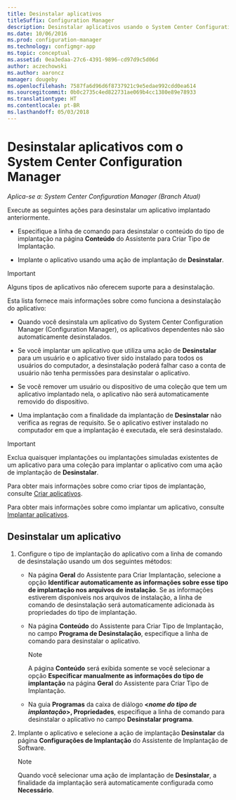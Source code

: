 ```yaml
---
title: Desinstalar aplicativos
titleSuffix: Configuration Manager
description: Desinstalar aplicativos usando o System Center Configuration Manager
ms.date: 10/06/2016
ms.prod: configuration-manager
ms.technology: configmgr-app
ms.topic: conceptual
ms.assetid: 0ea3edaa-27c6-4391-9896-cd97d9c5d06d
author: aczechowski
ms.author: aaroncz
manager: dougeby
ms.openlocfilehash: 7587fa6d96d6f8737921c9e5edae992cdd0ea614
ms.sourcegitcommit: 0b0c2735c4ed822731ae069b4cc1380e89e78933
ms.translationtype: HT
ms.contentlocale: pt-BR
ms.lasthandoff: 05/03/2018
---
```

# <a name="uninstall-applications-with-system-center-configuration-manager"></a>Desinstalar aplicativos com o System Center Configuration Manager

*Aplica-se a: System Center Configuration Manager (Branch Atual)*


Execute as seguintes ações para desinstalar um aplicativo implantado anteriormente.

-   Especifique a linha de comando para desinstalar o conteúdo do tipo de implantação na página **Conteúdo** do Assistente para Criar Tipo de Implantação.  

-   Implante o aplicativo usando uma ação de implantação de **Desinstalar**.  

> [!IMPORTANT]  
> Alguns tipos de aplicativos não oferecem suporte para a desinstalação.  

 Esta lista fornece mais informações sobre como funciona a desinstalação do aplicativo:  

-   Quando você desinstala um aplicativo do System Center Configuration Manager (Configuration Manager), os aplicativos dependentes não são automaticamente desinstalados.  

-   Se você implantar um aplicativo que utiliza uma ação de **Desinstalar** para um usuário e o aplicativo tiver sido instalado para todos os usuários do computador, a desinstalação poderá falhar caso a conta de usuário não tenha permissões para desinstalar o aplicativo.  

-   Se você remover um usuário ou dispositivo de uma coleção que tem um aplicativo implantado nela, o aplicativo não será automaticamente removido do dispositivo.  

-   Uma implantação com a finalidade da implantação de **Desinstalar** não verifica as regras de requisito. Se o aplicativo estiver instalado no computador em que a implantação é executada, ele será desinstalado.  

> [!IMPORTANT]  
> Exclua quaisquer implantações ou implantações simuladas existentes de um aplicativo para uma coleção para implantar o aplicativo com uma ação de implantação de **Desinstalar**.  

 Para obter mais informações sobre como criar tipos de implantação, consulte [Criar aplicativos](../../apps/deploy-use/create-applications.md).  

 Para obter mais informações sobre como implantar um aplicativo, consulte [Implantar aplicativos](../../apps/deploy-use/deploy-applications.md).  

## <a name="uninstall-an-application"></a>Desinstalar um aplicativo  

1.  Configure o tipo de implantação do aplicativo com a linha de comando de desinstalação usando um dos seguintes métodos:  

    -   Na página **Geral** do Assistente para Criar Implantação, selecione a opção **Identificar automaticamente as informações sobre esse tipo de implantação nos arquivos de instalação**. Se as informações estiverem disponíveis nos arquivos de instalação, a linha de comando de desinstalação será automaticamente adicionada às propriedades do tipo de implantação.  

    -   Na página **Conteúdo** do Assistente para Criar Tipo de Implantação, no campo **Programa de Desinstalação**, especifique a linha de comando para desinstalar o aplicativo.  

        > [!NOTE]  
        >  A página **Conteúdo** será exibida somente se você selecionar a opção **Especificar manualmente as informações do tipo de implantação** na página **Geral** do Assistente para Criar Tipo de Implantação.  

    -   Na guia **Programas** da caixa de diálogo **<*nome do tipo de implantação*>, Propriedades**, especifique a linha de comando para desinstalar o aplicativo no campo **Desinstalar programa**.  

2.  Implante o aplicativo e selecione a ação de implantação **Desinstalar** da página **Configurações de Implantação** do Assistente de Implantação de Software.  

    > [!NOTE]  
    >  Quando você selecionar uma ação de implantação de **Desinstalar**, a finalidade da implantação será automaticamente configurada como **Necessário**.  
